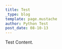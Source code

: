 ```yaml
---
title: Test
_type: blog
template: page.mustache
author: Python Test
post_date: 08-10-13
---
```


Test Content.

